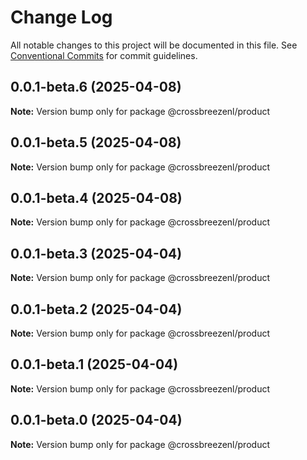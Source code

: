 # Change Log

All notable changes to this project will be documented in this file.
See [Conventional Commits](https://conventionalcommits.org) for commit guidelines.

## 0.0.1-beta.6 (2025-04-08)

**Note:** Version bump only for package @crossbreezenl/product

## 0.0.1-beta.5 (2025-04-08)

**Note:** Version bump only for package @crossbreezenl/product

## 0.0.1-beta.4 (2025-04-08)

**Note:** Version bump only for package @crossbreezenl/product

## 0.0.1-beta.3 (2025-04-04)

**Note:** Version bump only for package @crossbreezenl/product

## 0.0.1-beta.2 (2025-04-04)

**Note:** Version bump only for package @crossbreezenl/product

## 0.0.1-beta.1 (2025-04-04)

**Note:** Version bump only for package @crossbreezenl/product

## 0.0.1-beta.0 (2025-04-04)

**Note:** Version bump only for package @crossbreezenl/product
